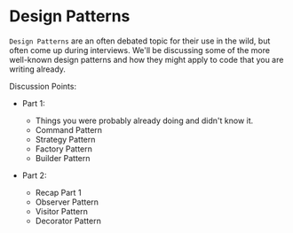 # Design Patterns

`Design Patterns` are an often debated topic for their use in the wild, but often come up during interviews. We'll be discussing some of the more well-known design patterns and how they might apply to code that you are writing already.

Discussion Points:
- Part 1:
    - Things you were probably already doing and didn't know it.
    - Command Pattern
    - Strategy Pattern
    - Factory Pattern
    - Builder Pattern

- Part 2:
    - Recap Part 1
    - Observer Pattern
    - Visitor Pattern
    - Decorator Pattern